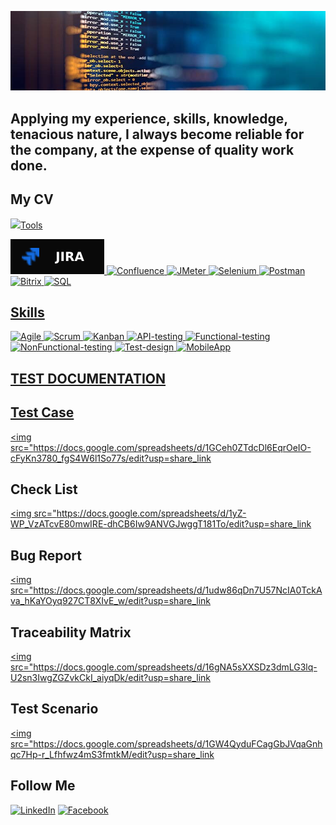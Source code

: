 ![Header](https://github.com/VictorvarTIC/VictorvarTIC/blob/main/assets/header.jpg)

## Applying my experience, skills, knowledge, tenacious nature, I always become reliable for the company, at the expense of quality work done.

## My CV 
<a href="https://docs.google.com/document/d/1-7yBY5STdRvKvRrnywJsMvaIgXqkD4LlSf6oDYQkPBQ/edit?usp=sharing" target="_blank">
<img src="https://docs.google.com/document/d/1-7yBY5STdRvKvRrnywJsMvaIgXqkD4LlSf6oDYQkPBQ/edit?usp=sharing
</a>

## Tools
          
![Jira](https://github.com/VictorvarTIC/VictorvarTIC/blob/main/assets/Jira-090909.svg)
![Confluence](https://img.shields.io/badge/-confluence-#38383B?style=for-the-badge&logo=confluence&logoColor=#235FB5)
![JMeter](https://img.shields.io/badge/-JMeter-#46464C?style=for-the-badge&logo=JMeter&logoColor=#D0184C)
![Selenium](https://img.shields.io/badge/-Selenium-#8B8B8B?style=for-the-badge&logo=Selenium&logoColor=#1CD018)
![Postman](https://img.shields.io/badge/-Postman-#E17658?style=for-the-badge&logo=Postman&logoColor=#D4D7E1)
![Bitrix](https://img.shields.io/badge/-Bitrix-#38383B?style=for-the-badge&logo=Bitrix&logoColor=#235FB5)
![SQL](https://img.shields.io/badge/-SQL-#38383B?style=for-the-badge&logo=SQL&logoColor=#235FB5)

## Skills
![Agile](https://img.shields.io/badge/-Agile-#38383B?style=for-the-badge&logo=Agile&logoColor=#235FB5)
![Scrum](https://img.shields.io/badge/-Scrum-#38383B?style=for-the-badge&logo=Scrum&logoColor=#235FB5)
![Kanban](https://img.shields.io/badge/-Kanban-#38383B?style=for-the-badge&logo=Kanban&logoColor=#235FB5)
![API-testing](https://img.shields.io/badge/-API-testing-#38383B?style=for-the-badge&logo=API-testing&logoColor=#235FB5)
![Functional-testing](https://img.shields.io/badge/-Functional-testing-#38383B?style=for-the-badge&logo=Functional-testing&logoColor=#235FB5)
![NonFunctional-testing](https://img.shields.io/badge/-NonFunctional-testing-#38383B?style=for-the-badge&logo=NonFunctional-testing&logoColor=#235FB5)
![Test-design](https://img.shields.io/badge/-Test-design-#38383B?style=for-the-badge&logo=Test-design&logoColor=#235FB5)
![MobileApp](https://img.shields.io/badge/-MobileApp-#38383B?style=for-the-badge&logo=MobileApp&logoColor=#235FB5)

## TEST DOCUMENTATION
## Test Case <a href="https://docs.google.com/spreadsheets/d/1GCeh0ZTdcDl6EqrOeIO-cFyKn3780_fgS4W6l1So77s/edit?usp=share_link" target="_blank">
<img src="https://docs.google.com/spreadsheets/d/1GCeh0ZTdcDl6EqrOeIO-cFyKn3780_fgS4W6l1So77s/edit?usp=share_link
</a>

## Check List <a href="https://docs.google.com/spreadsheets/d/1yZ-WP_VzATcvE80mwIRE-dhCB6Iw9ANVGJwggT181To/edit?usp=share_link" target="_blank">
<img src="https://docs.google.com/spreadsheets/d/1yZ-WP_VzATcvE80mwIRE-dhCB6Iw9ANVGJwggT181To/edit?usp=share_link
</a>

## Bug Report <a href="https://docs.google.com/spreadsheets/d/1udw86qDn7U57NcIA0TckAva_hKaYOyq927CT8XIvE_w/edit?usp=share_link" target="_blank">
<img src="https://docs.google.com/spreadsheets/d/1udw86qDn7U57NcIA0TckAva_hKaYOyq927CT8XIvE_w/edit?usp=share_link
</a>

## Traceability Matrix <a href="https://docs.google.com/spreadsheets/d/16gNA5sXXSDz3dmLG3lq-U2sn3IwgZGZvkCkI_aiyqDk/edit?usp=share_link" target="_blank">
<img src="https://docs.google.com/spreadsheets/d/16gNA5sXXSDz3dmLG3lq-U2sn3IwgZGZvkCkI_aiyqDk/edit?usp=share_link
</a>

## Test Scenario <a href="https://docs.google.com/spreadsheets/d/1GW4QyduFCagGbJVqaGnhqc7Hp-r_Lfhfwz4mS3fmtkM/edit?usp=share_link" target="_blank">
<img src="https://docs.google.com/spreadsheets/d/1GW4QyduFCagGbJVqaGnhqc7Hp-r_Lfhfwz4mS3fmtkM/edit?usp=share_link
</a>


## Follow Me
[![LinkedIn](https://img.shields.io/badge/-LinkedIn-#38383B?style=for-the-badge&logo=LinkedIn&logoColor=#235FB5)](https://www.linkedin.com/in/victor-vartic-73442222a/)
[![Facebook](https://img.shields.io/badge/-Facebook-#0F153E?style=for-the-badge&logo=Facebook&logoColor=#0F1574)](https://www.facebook.com/victor.vartik)

